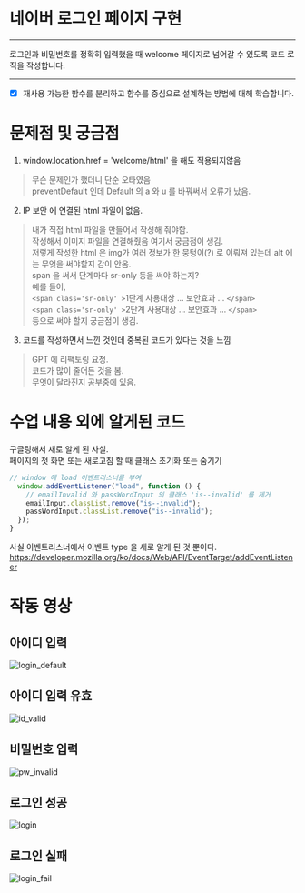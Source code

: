 # 네이버 로그인 페이지 구현

---

로그인과 비밀번호를 정확히 입력했을 때 welcome 페이지로 넘어갈 수 있도록 코드 로직을 작성합니다.


---
- [x] 재사용 가능한 함수를 분리하고 함수를 중심으로 설계하는 방법에 대해 학습합니다.



# 문제점 및 궁금점

1.  window.location.href = 'welcome/html' 을 해도 적용되지않음
>무슨 문제인가 했더니 단순 오타였음 </br>
preventDefault 인데 Default 의 a 와 u 를 바꿔써서 오류가 났음.

2.  IP 보안 에 연결된 html 파일이 없음.
> 내가 직접 html 파일을 만들어서 작성해 줘야함. </br>
작성해서 이미지 파일을 연결해줬음 여기서 궁금점이 생김.</br>
저렇게 작성한 html 은 img가 여러 정보가 한 뭉텅이(?) 로 이뤄져 있는데 alt 에는 무엇을 써야할지 감이 안옴.</br>
span 을 써서 단계마다 sr-only 등을 써야 하는지?</br>
예를 들어, </br>  `<span class='sr-only' >`1단계 사용대상 ... 보안효과 ... `</span>`</br>
`<span class='sr-only' >`2단계 사용대상 ... 보안효과 ... `</span>`</br>
등으로 써야 할지 궁금점이 생김.

3.  코드를 작성하면서 느낀 것인데 중복된 코드가 있다는 것을 느낌
> GPT 에 리팩토링 요청. </br>
코드가 많이 줄어든 것을 봄. </br>
무엇이 달라진지 공부중에 있음.

# 수업 내용 외에 알게된 코드

구글링해서 새로 알게 된 사실. </br>
페이지의 첫 화면 또는 새로고침 할 때 클래스 초기화 또는 숨기기
```js
// window 에 load 이벤트리스너를 부여
  window.addEventListener("load", function () {
    // emailInvalid 와 passWordInput 의 클래스 'is--invalid' 를 제거
    emailInput.classList.remove("is--invalid");
    passWordInput.classList.remove("is--invalid");
  });
}
```
사실 이벤트리스너에서 이벤트 type 을 새로 알게 된 것 뿐이다. </br>
https://developer.mozilla.org/ko/docs/Web/API/EventTarget/addEventListener


# 작동 영상
## 아이디 입력

![login_default](https://github.com/asdfqaz74/js-homework/assets/74591618/a7dbce7e-063a-4df4-9d94-73b5be1c48b0)

## 아이디 입력 유효

![id_valid](https://github.com/asdfqaz74/js-homework/assets/74591618/a378a0ee-9cbd-4bd4-850c-7e2104f3dcf1)

## 비밀번호 입력

![pw_invalid](https://github.com/asdfqaz74/js-homework/assets/74591618/f7887481-9d5f-4a28-b428-77c49f090b6f)

## 로그인 성공

![login](https://github.com/asdfqaz74/js-homework/assets/74591618/b96922a4-19ac-4a97-8b13-c75650f83ddd)

## 로그인 실패

![login_fail](https://github.com/asdfqaz74/js-homework/assets/74591618/ad624b6d-b8af-413e-b2ee-07180ff9401e)

